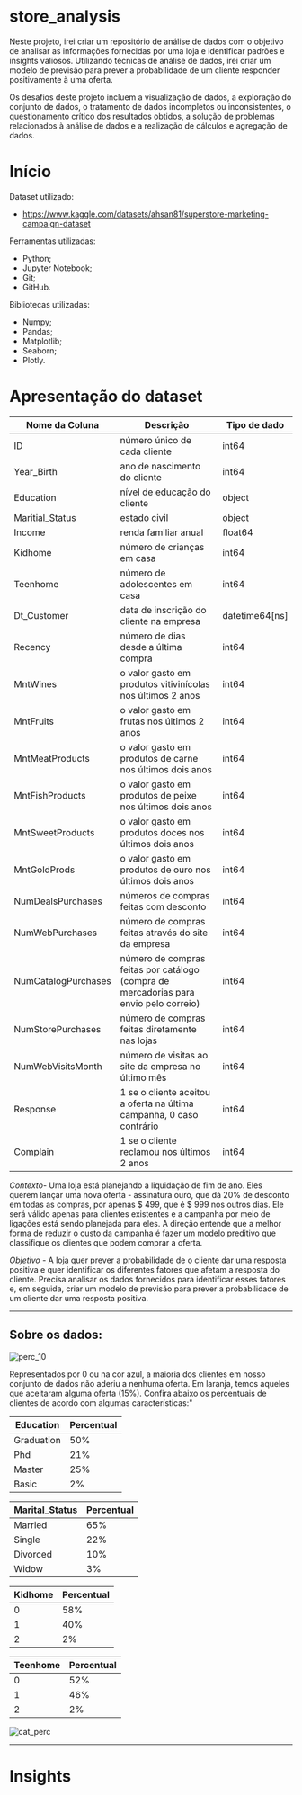 # store_analysis

Neste projeto, irei criar um repositório de análise de dados com o objetivo de analisar as informações fornecidas por uma loja e identificar padrões e insights valiosos. Utilizando técnicas de análise de dados, irei criar um modelo de previsão para prever a probabilidade de um cliente responder positivamente à uma oferta.

Os desafios deste projeto incluem a visualização de dados, a exploração do conjunto de dados, o tratamento de dados incompletos ou inconsistentes, o questionamento crítico dos resultados obtidos, a solução de problemas relacionados à análise de dados e a realização de cálculos e agregação de dados.

# Início
Dataset utilizado:
* https://www.kaggle.com/datasets/ahsan81/superstore-marketing-campaign-dataset

Ferramentas utilizadas:
* Python;
* Jupyter Notebook;
* Git;
* GitHub.

Bibliotecas utilizadas:
* Numpy;
* Pandas;
* Matplotlib;
* Seaborn;
* Plotly.

# Apresentação do dataset
|Nome da Coluna|Descrição|Tipo de dado|
|--------------|---------|------------|
|ID|número único de cada cliente|int64|
|Year_Birth|ano de nascimento do cliente|int64|
|Education|nível de educação do cliente|object|
|Maritial_Status|estado civil|object|
|Income|renda familiar anual|float64|
|Kidhome|número de crianças em casa|int64|
|Teenhome|número de adolescentes em casa|int64|
|Dt_Customer|data de inscrição do cliente na empresa|datetime64[ns]|
|Recency|número de dias desde a última compra|int64|
|MntWines|o valor gasto em produtos vitivinícolas nos últimos 2 anos|int64|
|MntFruits|o valor gasto em frutas nos últimos 2 anos|int64|
|MntMeatProducts|o valor gasto em produtos de carne nos últimos dois anos|int64|
|MntFishProducts|o valor gasto em produtos de peixe nos últimos dois anos|int64|
|MntSweetProducts|o valor gasto em produtos doces nos últimos dois anos|int64|
|MntGoldProds|o valor gasto em produtos de ouro nos últimos dois anos|int64|
|NumDealsPurchases|números de compras feitas com desconto|int64|
|NumWebPurchases|número de compras feitas através do site da empresa|int64|
|NumCatalogPurchases|número de compras feitas por catálogo (compra de mercadorias para envio pelo correio)|int64|
|NumStorePurchases|número de compras feitas diretamente nas lojas|int64|
|NumWebVisitsMonth|número de visitas ao site da empresa no último mês|int64|
|Response|1 se o cliente aceitou a oferta na última campanha, 0 caso contrário|int64|
|Complain|1 se o cliente reclamou nos últimos 2 anos|int64|

*Contexto*- Uma loja está planejando a liquidação de fim de ano. Eles querem lançar uma nova oferta - assinatura ouro, que dá 20% de desconto em todas as compras, por apenas $ 499, que é $ 999 nos outros dias. Ele será válido apenas para clientes existentes e a campanha por meio de ligações está sendo planejada para eles. A direção entende que a melhor forma de reduzir o custo da campanha é fazer um modelo preditivo que classifique os clientes que podem comprar a oferta.

*Objetivo* - A loja quer prever a probabilidade de o cliente dar uma resposta positiva e quer identificar os diferentes fatores que afetam a resposta do cliente. Precisa analisar os dados fornecidos para identificar esses fatores e, em seguida, criar um modelo de previsão para prever a probabilidade de um cliente dar uma resposta positiva.

---

## Sobre os dados:

![perc_10](https://user-images.githubusercontent.com/105527623/213175396-bec73389-8ae5-4db2-b76e-c2110101fa42.png)

Representados por 0 ou na cor azul, a maioria dos clientes em nosso conjunto de dados não aderiu a nenhuma oferta. Em laranja, temos aqueles que aceitaram alguma oferta (15%). Confira abaixo os percentuais de clientes de acordo com algumas características:"


|Education|Percentual|  
|---------|----------| 
|Graduation|50%| 
|Phd|21%|
|Master|25%|
|Basic|2%|

|Marital_Status|Percentual|
|--------------|----------|
|Married|65%|
|Single|22%|
|Divorced|10%|
|Widow|3%|

|Kidhome|Percentual|
|-------|----------|
|0|58%|
|1|40%|
|2|2%|

|Teenhome|Percentual|
|--------|----------|
|0|52%|
|1|46%|
|2|2%|

![cat_perc](https://user-images.githubusercontent.com/105527623/213194747-f203abae-aa18-45a7-9739-8404c80e1988.png)

---

# Insights















